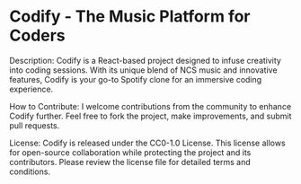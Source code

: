 # Codify - The Music Platform for Coders

Description: 
Codify is a React-based project designed to infuse creativity into coding sessions. With its unique blend of 
NCS music and innovative features, Codify is your go-to Spotify clone for an immersive coding experience.

How to Contribute: 
I welcome contributions from the community to enhance Codify further. Feel free
to fork the project, make improvements, and submit pull requests.

License: 
Codify is released under the CC0-1.0 License. This license allows for open-source collaboration while protecting the 
project and its contributors. Please review the license file for detailed terms and conditions.

